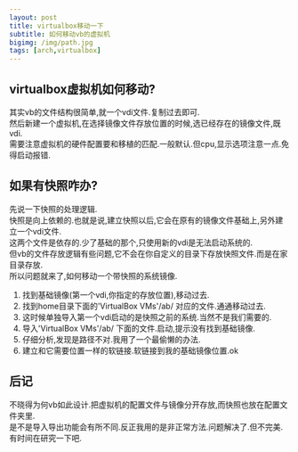 ```yaml
---
layout: post
title: virtualbox移动一下
subtitle: 如何移动vb的虚拟机
bigimg: /img/path.jpg
tags: [arch,virtualbox]
---
```


## virtualbox虚拟机如何移动?
其实vb的文件结构很简单,就一个vdi文件.复制过去即可.  
然后新建一个虚拟机,在选择镜像文件存放位置的时候,选已经存在的镜像文件,既vdi.  
需要注意虚拟机的硬件配置要和移植的匹配.一般默认.但cpu,显示选项注意一点.免得启动报错.  

## 如果有快照咋办?
先说一下快照的处理逻辑.  
快照是向上依赖的.也就是说,建立快照以后,它会在原有的镜像文件基础上,另外建立一个vdi文件.   
这两个文件是依存的.少了基础的那个,只使用新的vdi是无法启动系统的.  
但vb的文件存放逻辑有些问题,它不会在你自定义的目录下存放快照文件.而是在家目录存放.  
所以问题就来了,如何移动一个带快照的系统镜像.  
1. 找到基础镜像(第一个vdi,你指定的存放位置),移动过去.  
2. 找到home目录下面的'VirtualBox VMs'/ab/ 对应的文件.通通移动过去.  
3. 这时候单独导入第一个vdi启动的是快照之前的系统.当然不是我们需要的.  
4. 导入'VirtualBox VMs'/ab/ 下面的文件.启动,提示没有找到基础镜像.  
5. 仔细分析,发现是路径不对.我用了一个最偷懒的办法.  
6. 建立和它需要位置一样的软链接.软链接到我的基础镜像位置.ok  
   
## 后记
不晓得为何vb如此设计.把虚拟机的配置文件与镜像分开存放,而快照也放在配置文件夹里.  
是不是导入导出功能会有所不同.反正我用的是非正常方法.问题解决了.但不完美.有时间在研究一下吧.  
